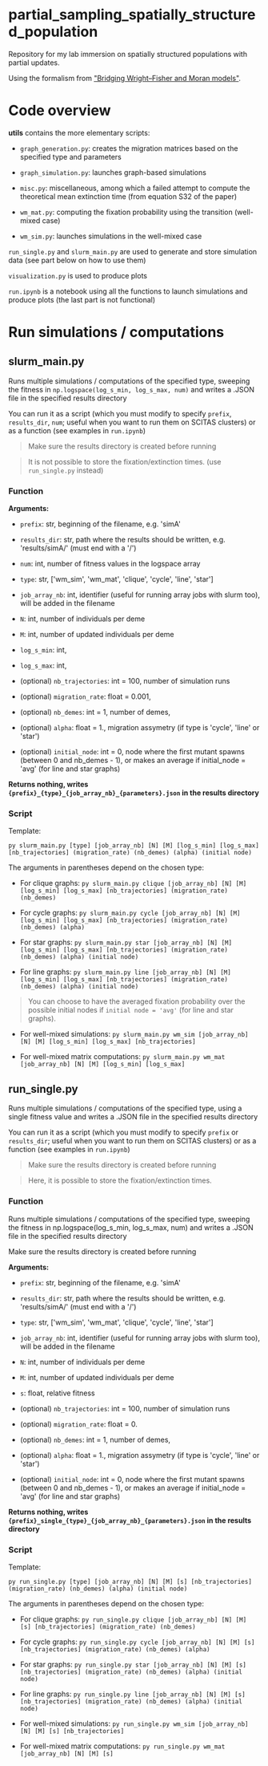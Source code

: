 # partial_sampling_spatially_structured_population
Repository for my lab immersion on spatially structured populations with partial updates.

Using the formalism from  ["Bridging Wright–Fisher and Moran models"](https://www.sciencedirect.com/science/article/pii/S0022519324003151?via%3Dihub).

# Code overview

**utils** contains the more elementary scripts:

- `graph_generation.py`: creates the migration matrices based on the specified type and parameters

- `graph_simulation.py`: launches graph-based simulations

- `misc.py`: miscellaneous, among which a failed attempt to compute the theoretical mean extinction time (from equation S32 of the paper)

- `wm_mat.py`: computing the fixation probability using the transition (well-mixed case)

- `wm_sim.py`: launches simulations in the well-mixed case

`run_single.py` and `slurm_main.py` are used to generate and store simulation data (see part below on how to use them)

`visualization.py` is used to produce plots

`run.ipynb` is a notebook using all the functions to launch simulations and produce plots (the last part is not functional)


# Run simulations / computations

## slurm_main.py

Runs multiple simulations / computations of the specified type, sweeping the fitness in `np.logspace(log_s_min, log_s_max, num)` and writes a .JSON file in the specified results directory

You can run it as a script (which you must modify to specify `prefix`, `results_dir`, `num`; useful when you want to run them on SCITAS clusters) or as a function (see examples in `run.ipynb`)

>Make sure the results directory is created before running

>It is not possible to store the fixation/extinction times. (use `run_single.py` instead)

### Function

**Arguments:**

- `prefix`: str, beginning of the filename, e.g. 'simA'

- `results_dir`: str, path where the results should be written, e.g. 'results/simA/' (must end with a '/')

- `num`: int, number of fitness values in the logspace array

- `type`: str, ['wm_sim', 'wm_mat', 'clique', 'cycle', 'line', 'star']

- `job_array_nb`: int, identifier (useful for running array jobs with slurm too), will be added in the filename

- `N`: int, number of individuals per deme

- `M`: int, number of updated individuals per deme

- `log_s_min`: int,

- `log_s_max`: int,

- (optional) `nb_trajectories`: int = 100, number of simulation runs

- (optional) `migration_rate`: float = 0.001,

- (optional) `nb_demes`: int = 1, number of demes,

- (optional) `alpha`: float = 1., migration assymetry (if type is 'cycle', 'line' or 'star')

- (optional) `initial_node`: int = 0, node where the first mutant spawns (between 0 and nb_demes - 1), or makes an average if initial_node = 'avg' (for line and star graphs)


**Returns nothing, writes `{prefix}_{type}_{job_array_nb}_{parameters}.json` in the results directory**



### Script

Template:

`py slurm_main.py [type] [job_array_nb] [N] [M] [log_s_min] [log_s_max] [nb_trajectories] (migration_rate) (nb_demes) (alpha) (initial node)`

The arguments in parentheses depend on the chosen type:

- For clique graphs: `py slurm_main.py clique [job_array_nb] [N] [M] [log_s_min] [log_s_max] [nb_trajectories] (migration_rate) (nb_demes)`

- For cycle graphs: `py slurm_main.py cycle [job_array_nb] [N] [M] [log_s_min] [log_s_max] [nb_trajectories] (migration_rate) (nb_demes) (alpha)`

- For star graphs: `py slurm_main.py star [job_array_nb] [N] [M] [log_s_min] [log_s_max] [nb_trajectories] (migration_rate) (nb_demes) (alpha) (initial node)`

- For line graphs: `py slurm_main.py line [job_array_nb] [N] [M] [log_s_min] [log_s_max] [nb_trajectories] (migration_rate) (nb_demes) (alpha) (initial node)`

> You can choose to have the averaged fixation probability over the possible initial nodes if `initial node = 'avg'` (for line and star graphs). 

- For well-mixed simulations: `py slurm_main.py wm_sim [job_array_nb] [N] [M] [log_s_min] [log_s_max] [nb_trajectories]`

- For well-mixed matrix computations: `py slurm_main.py wm_mat [job_array_nb] [N] [M] [log_s_min] [log_s_max]`

## run_single.py

Runs multiple simulations / computations of the specified type, using a single fitness value and writes a .JSON file in the specified results directory

You can run it as a script (which you must modify to specify `prefix` or `results_dir`; useful when you want to run them on SCITAS clusters) or as a function (see examples in `run.ipynb`)

>Make sure the results directory is created before running

>Here, it is possible to store the fixation/extinction times.


### Function

Runs multiple simulations / computations of the specified type, sweeping the fitness in np.logspace(log_s_min, log_s_max, num) and writes a .JSON file in the specified results directory

Make sure the results directory is created before running

**Arguments:**

- `prefix`: str, beginning of the filename, e.g. 'simA'

- `results_dir`: str, path where the results should be written, e.g. 'results/simA/' (must end with a '/')

- `type`: str, ['wm_sim', 'wm_mat', 'clique', 'cycle', 'line', 'star']

- `job_array_nb`: int, identifier (useful for running array jobs with slurm too), will be added in the filename

- `N`: int, number of individuals per deme

- `M`: int, number of updated individuals per deme

- `s`: float, relative fitness

- (optional) `nb_trajectories`: int = 100, number of simulation runs

- (optional) `migration_rate`: float = 0.

- (optional) `nb_demes`: int = 1, number of demes,

- (optional) `alpha`: float = 1., migration assymetry (if type is 'cycle', 'line' or 'star')

- (optional) `initial_node`: int = 0, node where the first mutant spawns (between 0 and nb_demes - 1), or makes an average if initial_node = 'avg' (for line and star graphs)


**Returns nothing, writes `{prefix}_single_{type}_{job_array_nb}_{parameters}.json` in the results directory**


### Script

Template:

`py run_single.py [type] [job_array_nb] [N] [M] [s] [nb_trajectories] (migration_rate) (nb_demes) (alpha) (initial node)`

The arguments in parentheses depend on the chosen type:

- For clique graphs: `py run_single.py clique [job_array_nb] [N] [M] [s] [nb_trajectories] (migration_rate) (nb_demes)`

- For cycle graphs: `py run_single.py cycle [job_array_nb] [N] [M] [s] [nb_trajectories] (migration_rate) (nb_demes) (alpha)`

- For star graphs: `py run_single.py star [job_array_nb] [N] [M] [s] [nb_trajectories] (migration_rate) (nb_demes) (alpha) (initial node)`

- For line graphs: `py run_single.py line [job_array_nb] [N] [M] [s] [nb_trajectories] (migration_rate) (nb_demes) (alpha) (initial node)`

- For well-mixed simulations: `py run_single.py wm_sim [job_array_nb] [N] [M] [s] [nb_trajectories]`

- For well-mixed matrix computations: `py run_single.py wm_mat [job_array_nb] [N] [M] [s]`


